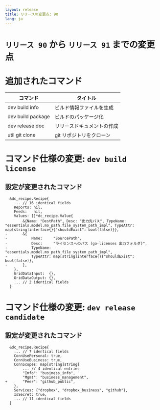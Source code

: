 ```yaml
---
layout: release
title: リリースの変更点: 90
lang: ja
---
```


# `リリース 90` から `リリース 91` までの変更点

# 追加されたコマンド


| コマンド          | タイトル                   |
|-------------------|----------------------------|
| dev build info    | ビルド情報ファイルを生成   |
| dev build package | ビルドのパッケージ化       |
| dev release doc   | リリースドキュメントの作成 |
| util git clone    | git リポジトリをクローン   |



# コマンド仕様の変更: `dev build license`



## 設定が変更されたコマンド


```
  &dc_recipe.Recipe{
  	... // 16 identical fields
  	Reports: nil,
  	Feeds:   nil,
  	Values: []*dc_recipe.Value{
  		&{Name: "DestPath", Desc: "出力先パス", TypeName: "essentials.model.mo_path.file_system_path_impl", TypeAttr: map[string]interface{}{"shouldExist": bool(false)}},
- 		&{
- 			Name:     "SourcePath",
- 			Desc:     "ライセンスへのパス (go-licenses 出力フォルダ)",
- 			TypeName: "essentials.model.mo_path.file_system_path_impl",
- 			TypeAttr: map[string]interface{}{"shouldExist": bool(false)},
- 		},
  	},
  	GridDataInput:  {},
  	GridDataOutput: {},
  	... // 2 identical fields
  }
```
# コマンド仕様の変更: `dev release candidate`



## 設定が変更されたコマンド


```
  &dc_recipe.Recipe{
  	... // 7 identical fields
  	ConnUsePersonal: true,
  	ConnUseBusiness: true,
  	ConnScopes: map[string]string{
  		... // 4 identical entries
  		"Info": "business_info",
  		"Mgmt": "business_management",
+ 		"Peer": "github_public",
  	},
  	Services: {"dropbox", "dropbox_business", "github"},
  	IsSecret: true,
  	... // 11 identical fields
  }
```
